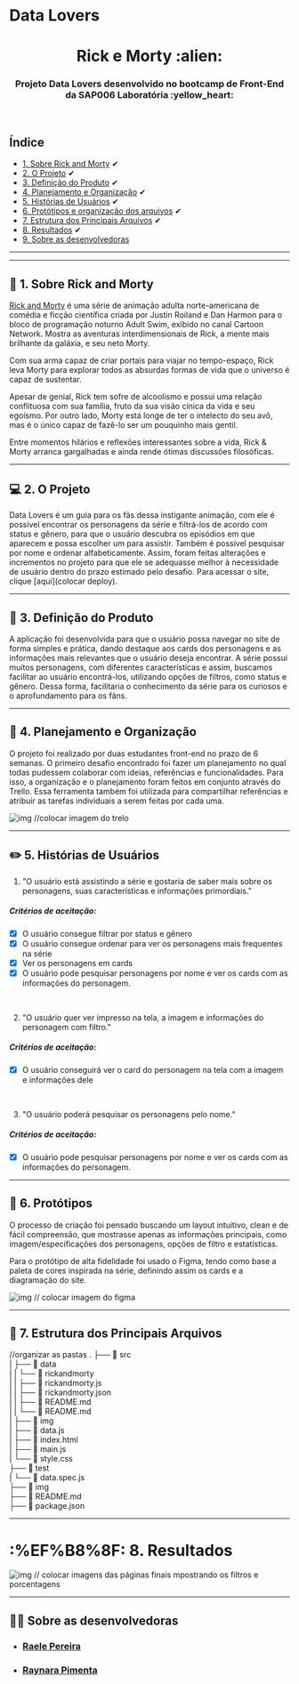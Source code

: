 # Data Lovers

<h1 align="center">Rick e Morty :alien:</h1>
<h3 align="center"> Projeto Data Lovers desenvolvido no bootcamp de Front-End da SAP006 Laboratória :yellow_heart:</h3><br>

## Índice

- [1. Sobre Rick and Morty](#gun-sobre-rick-and-morty) ✔
- [2. O Projeto](#computer-o-projeto) ✔
- [3. Definição do Produto](#dart-definição-do-produto) ✔
- [4. Planejamento e Organização](#memo-planejamento-e-organização) ✔
- [5. Histórias de Usuários](#pencil2-histórias-de-usuários) ✔
- [6. Protótipos e organização dos arquivos](#art-protótipos) ✔
- [7. Estrutura dos Principais Arquivos](#file_folder-estrutura-dos-principais-arquivos) ✔
- [8. Resultados](#%EF%B8%8F-resultados) ✔
- [9. Sobre as desenvolvedoras](#woman_technologist-sobre-as-desenvolvedoras)
---

---
## :gun: 1. Sobre Rick and Morty

[Rick and Morty](https://pt.wikipedia.org/wiki/Rick_and_Morty) é uma série de animação adulta norte-americana de comédia e ficção científica criada por Justin Roiland e Dan Harmon para o bloco de programação noturno Adult Swim, exibido no canal Cartoon Network. Mostra as aventuras interdimensionais de Rick, a mente mais brilhante da galáxia, e seu neto Morty.

Com sua arma capaz de criar portais para viajar no tempo-espaço, Rick leva Morty para explorar todos as absurdas formas de vida que o universo é capaz de sustentar. 

Apesar de genial, Rick tem sofre de alcoolismo e possui uma relação conflituosa com sua família, fruto da sua visão cínica da vida e seu egoísmo. Por outro lado, Morty está longe de ter o intelecto do seu avô, mas é o único capaz de fazê-lo ser um pouquinho mais gentil.

Entre momentos hilários e reflexões interessantes sobre a vida, Rick & Morty arranca gargalhadas e ainda rende ótimas discussões filosóficas.

---

## :computer: 2. O Projeto

Data Lovers é um guia para os fãs dessa instigante animação, com ele é possível encontrar os personagens da série e filtrá-los de acordo com status e gênero, para que o usuário descubra os episódios em que aparecem e possa escolher um para assistir. Também é possível pesquisar por nome e ordenar alfabeticamente.
Assim, foram feitas alterações e incrementos no projeto para que ele se adequasse melhor à necessidade de usuário dentro do prazo estimado pelo desafio.
Para acessar o site, clique [aqui](colocar deploy).


---

## :dart: 3. Definição do Produto

A aplicação foi desenvolvida para que o usuário possa navegar no site de forma simples e prática, dando destaque aos cards dos personagens e as informações mais relevantes que o usuário deseja encontrar.
A série possui muitos personagens, com diferentes características e assim, buscamos facilitar ao usuário encontrá-los, utilizando opções de filtros, como status e gênero.
Dessa forma, facilitaria o conhecimento da série para os curiosos e o aprofundamento para os fãns.

---

## :memo: 4. Planejamento e Organização

O projeto foi realizado por duas estudantes front-end no prazo de 6 semanas. O primeiro desafio encontrado foi fazer um planejamento no qual todas pudessem colaborar com ideias, referências e funcionalidades. Para isso, a organização e o planejamento foram feitos em conjunto através do Trello. Essa ferramenta também foi utilizada para compartilhar referências e atribuir as tarefas individuais a serem feitas por cada uma.

![img](./img/trello.png) //colocar imagem do trelo

---

## :pencil2: 5. Histórias de Usuários

1) "O usuário está assistindo a série e gostaria de saber mais sobre os personagens, suas características e informações primordiais."

##### Critérios de aceitação:

- [x] O usuário consegue filtrar por status e gênero
- [x] O usuário consegue ordenar para ver os personagens mais frequentes na série
- [x] Ver os personagens em cards
- [x] O usuário pode pesquisar personagens por nome e ver os cards com as informações do personagem.

<br>

2) "O usuário quer ver impresso na tela, a imagem e informações do personagem com filtro."

##### Critérios de aceitação:

- [x] O usuário conseguirá ver o card do personagem na tela com a imagem e informações dele

<br>

3) "O usuário poderá pesquisar os personagens pelo nome."

##### Critérios de aceitação:

- [x] O usuário pode pesquisar personagens por nome e ver os cards com as informações do personagem.

---

## :file_folder: 6. Protótipos 

O processo de criação foi pensado buscando um layout intuitivo, clean e de fácil compreensão, que mostrasse apenas as informações principais, como imagem/especificações dos personagens, opções de filtro e estatísticas.

Para o protótipo de alta fidelidade foi usado o Figma, tendo como base a paleta de cores inspirada na série, definindo assim os cards e a diagramação do site.

![img](./img/layout.png) // colocar imagem do figma

---

## :file_folder: 7. Estrutura dos Principais Arquivos


//organizar as pastas 
.
├── 📁 src <br>
|   ├── 📁 data  <br>
|   |   └── 📁 rickandmorty <br>
|   |       ├── 📄 rickandmorty.js <br>
|   |       ├── 📄 rickandmorty.json <br>
|   |       ├── 📄 README.md   <br>
|   |       └── 📄 README.md <br>
|   ├── 📁 img <br>
|   ├── 📄 data.js <br>
|   ├── 📄 index.html <br>
|   ├── 📄 main.js <br>
|   └── 📄 style.css <br>
├── 📁 test <br>
|   └── 📄 data.spec.js <br>
├── 📁 img <br>
├── 📄 README.md <br>
├── 📄 package.json <br>

 ---

# :%EF%B8%8F: 8. Resultados

![img](./img/deploy.png) // colocar imagens das páginas finais mpostrando os filtros e porcentagens 

---

## :woman_technologist: Sobre as desenvolvedoras

* ### [Raele Pereira](https://www.linkedin.com/in/raele-pereira-59b804201/)

* ### [Raynara Pimenta](https://www.linkedin.com/in/raynara-pimenta-308b2514b/)